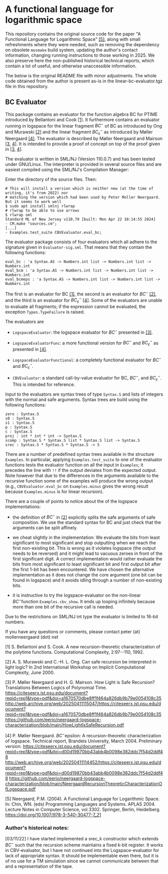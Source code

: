 # A functional language for logarithmic space
This repository contains the original source code for the paper
"A Functional Language for Logarithmic Space" [[5]](#5), along with
small refreshments where they were needed, such as removing the dependency
on obsolete `mosmake` build system, updating the author's contact information,
changing running instructions to those working in 2025. We also preserve here
the non-published historical technical reports, which contain a lot of useful,
and otherwise unaccessible information.

The below is the original README file with minor adjustments.
The whole code obtained from the author is present as-is in the linear-bc-evaluator.tgz file
in this repository.

## BC Evaluator
This package contains an evaluator for the function algebra BC for
PTIME introduced by Bellantoni and Cook [[1]](#1).  It furthermore contains
an evaluator running in logspace for the linear fragment $BC^-$ of BC as
introduced by Ong and Murawski [[2]](#2) and the linear fragment $BC^-_\varepsilon$
as introduced by Møller Neergaard [[4]](#4).  The evaluator is described by
Møller Neergaard and Mairson [[3](#3), [4](#4)].  It is intended to provide a proof
of concept on top of the proof given in [[3](#3), [4](#4)].

The evaluator is written in SML/NJ (Version 110.0.7) and has been
tested under GNU/Linux.  The interpreter is provided in several source
files and are easiest compiled using the SML/NJ's Compilation Manager:

Enter the directory of the source files. Then:
```
# This will install a version which is neither new (at the time of writing, it's from 2022) nor
# matching the version which had been used by Peter Moller Neergaard. But it seems to work well
$ sudo apt install smlnj rlwrap
# rlwrap to be able to use arrows
$ rlwrap sml
Standard ML of New Jersey v110.79 [built: Mon Apr 22 10:14:55 2024]
- CM.make "sources.cm";
[...]
- Examples.test_suite CBVEvaluator.eval_bc;
```

The evaluator package consists of four evaluators which all adhere to
the signature given in `Evaluator-sig.sml`.  That means that they
contain the following functions:
```
eval_bc : 'a Syntax.AS -> Numbers.int list -> Numbers.int list -> Numbers.int
eval_bcm : 'a Syntax.AS -> Numbers.int list -> Numbers.int list -> Numbers.int
eval_bcmeps : 'a Syntax.AS -> Numbers.int list -> Numbers.int list -> Numbers.int
```

The first is an evaluator for BC [[1]](#1), the second is an evaluator for
$BC^-$ [[2]](#2), and the third is an evaluator for $BC^-_\varepsilon$ [[4]](#4).  Some of
the evaluators are unable to evaluate all fragments; if the expression
cannot be evaluated, the exception `Types.TypeFailure` is raised.

The evaluators are

- `LogspaceEvaluator`: the logspace evaluator for $BC^-$ presented in [[3]](#3).

- `LogspaceEvaluatorFunc`: a more functional version for $BC^-$ and
  $BC^-_\varepsilon$ as presented in [[4]](#4).

- `LogspaceEvaluatorFunctional`: a completely functional evaluator for
  $BC^-$ and $BC^-_\varepsilon$.

- `CBVEvaluator`: a standard call-by-value evaluator for BC, $BC^-$, and
  $BC^-_\varepsilon$.  This is intended for reference.

Input to the evaluators are syntax trees of type `Syntax.S` and lists of
integers with the normal and safe arguments.  Syntax trees are build
using the following functions:

```
zero : Syntax.S
s0 : Syntax.S
s1 : Syntax.S
p : Syntax.S
c : Syntax.S
proj : int * int * int -> Syntax.S
scomp : Syntax.S * Syntax.S list * Syntax.S list -> Syntax.S
srec : Syntax.S * Syntax.S * Syntax.S -> S
```

There are a number of predefined syntax trees available in the
structure `Examples`.  In particular, applying `Examples.test_suite` to
one of the evaluator functions tests the evaluator function on all the
input in `Examples`; it precedes the line with `!!` if the output deviates
from the expected output.  Note however that due to the differences in
the arguments available to the recursive function some of the examples
will produce the wrong output (e.g., `CBVEvaluator.eval_bc` on
`Examples.minus` gives the wrong result because `Examples.minus` is for
linear recursion).

There are a couple of points to notice about the of the logspace
implementations:

- the definition of $BC^-$ in [[2]](#2) explicitly splits the safe arguments of
  safe composition.  We use the standard syntax for BC and just check
  that the arguments can be split affinely.

- we cheat slightly in the implementation: We evaluate the bits from
  least significant to most significant and stop outputting when we
  reach the first non-existing bit.  This is wrong as it violates
  logspace (the output needs to be reversed) and it might lead to
  vacuous zeroes in front of the first significant digit.  A correct
  implementation would rather evaluate the bits from most significant
  to least significant bit and first output bit after the first 1-bit
  has been encountered.  We have chosen the alternative implementation
  as it does not change the core argument (one bit can be found in
  logspace) and it avoids idling through a number of non-existing
  bits.

- it is instructive to try the logspace-evaluator on the non-linear
  $BC^-$function `Examples.cbv_show`.  It ends up looping infinitely
  because more than one bit of the recursive call is needed.

Due to the restrictions on SML/NJ int type the evaluator is limited to
16-bit numbers.

If you have any questions or comments, please contact
peter (at) mollerneergaard (dot) net

<a id="1">[1]</a>
S. Bellantoni and S. Cook. A new recursion-theoretic
characterization of the polytime functions. Computational Complexity,
2:97--110, 1992.

<a id="2">[2]</a> A. S. Murawski and C.-H. L. Ong. Can safe recursion be interpreted
in light logic? In 2nd International Workshop on Implicit
Computational Complexity, June 2000.

<a id="3">[3]</a> P. Møller Neergaard and H. G. Mairson.  How Light is Safe
Recursion?  Translations Between Logics of Polynomial Time.
https://citeseerx.ist.psu.edu/document?repid=rep1&type=pdf&doi=a1670570dbe8ff1f464a826db9b79e0054108c35
http://web.archive.org/web/20250411115047/https://citeseerx.ist.psu.edu/document?repid=rep1&type=pdf&doi=a1670570dbe8ff1f464a826db9b79e0054108c35
https://github.com/eerio/neergaard-logspace-characterization/blob/main/HowLightIsSafeRecursion.pdf

<a id="4">[4]</a> P. Møller Neergaard. $BC^-$epsilon: A recursion-theoretic
characterization of logspace. Technical report, Brandeis University,
March 2004. Preliminary version.
https://citeseerx.ist.psu.edu/document?repid=rep1&type=pdf&doi=d00d19870bb43abb4b0098e382ddc7f54d2ddf48
http://web.archive.org/web/20250411114452/https://citeseerx.ist.psu.edu/document?repid=rep1&type=pdf&doi=d00d19870bb43abb4b0098e382ddc7f54d2ddf48
https://github.com/eerio/neergaard-logspace-characterization/blob/main/NeergaardRecursionTheoreticCharacterizationOfLogspace.pdf

<a id="5">[5]</a> Neergaard, P.M. (2004). A Functional Language for Logarithmic Space. In: Chin, WN. (eds) Programming Languages and Systems. APLAS 2004. Lecture Notes in Computer Science, vol 3302. Springer, Berlin, Heidelberg.
https://doi.org/10.1007/978-3-540-30477-7_21

### Author's historical notes:
[03/11/22] I have started implemented a srec_k constructor which
  extends $BC^-$ such that the recursion scheme maintains a fixed k-bit
  register.  It works in CBV-evaluator, but I have not continued into
  the Logspace-evaluator for lack of appropriate syntax.  It should be
  implementable even there, but it is of no use for a TM simulation
  since we cannot communicate between that and a representation of the
  tape.